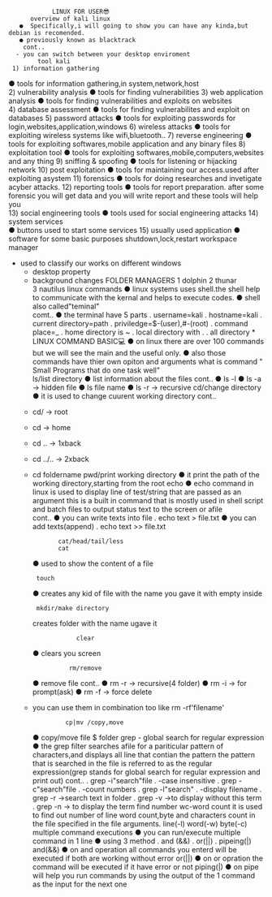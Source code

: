                 LINUX FOR USER😎
          overview of kali linux
       ●  Specifically,i will going to show you can have any kinda,but debian is recomended.
       ● previously known as blacktrack  
        cont..
      - you can switch between your desktop enviroment
            tool kali
     1) information gathering
   ● tools for information gathering,in system,network,host  
     2) vulnerability analysis
   ● tools for finding vulnerabilities
     3) web application analysis
   ● tools for finding vulnerabilities and exploits on websites     
     4) database assessment 
   ● tools for finding vulnerabilites and exploit on databases
     5) password attacks
   ● tools for exploiting passwords for login,websites,application,windows
     6) wireless attacks
   ● tools for exploiting wireless systems like wifi,bluetooth..
     7) reverse engineering
   ● tools for exploiting softwares,mobile application and any binary files
     8) exploitation tool
   ● tools for exploiting softwares,mobile,computers,websites and any thing 
     9) sniffing & spoofing
   ● tools for listening or hijacking network
     10) post exploitation
   ● tools for maintaining our access.used after exploiting asystem
     11) forensics
   ● tools for doing researches and invetigate acyber attacks.
     12) reporting tools
   ● tools for report preparation. after some forensic you will get data and you will write report and these tools will help you  
     13) social engineering tools
   ● tools used for social engineering attacks
     14) system services   
   ● buttons used to start some services 
     15) usually used application
   ● software for some basic purposes
        shutdown,lock,restart
     workspace manager
   - used to classify our works on different windows     
     * desktop property
     * background changes 
             FOLDER MANAGERS
         1 dolphin
         2 thunar    
         3 nautilus
                      linux commands
       ● linux systems uses shell.the shell help to communicate with the kernal and helps to execute codes.
       ● shell also called"teminal"   
         comt..
     ● the terminal have 5 parts
        . username=kali
        . hostname=kali
        . current directory=path
        . priviledge=$-(user),#-(root)
        . command place=_
      . home directory is ~
      . local directory with .
      . all directory *
                    LINUX COMMAND BASIC💻
      ● on linux there are over 100 commands but we will see the main and the useful only.
      ● also those commands have thier own opiton and arguments
                    what is command
            " Small Programs that do one task well"                
          ls/list directory
     ● list information about the files
     cont..
     ● ls -l 
     ● ls -a -> hidden file
     ● ls file name
     ● ls -r  -> recursive 
          cd/change directory
    ● it is used to change cuurent working directory
     cont..
     - cd/ -> root
     - cd -> home
     - cd .. -> 1xback
     - cd ../.. -> 2xback
     - cd foldername
              pwd/print working directory
       ● it print the path of the working directory,starting from the root
               echo
    ● echo command in linux is used to display line of test/string that are passed as an argument this is a built in command that is mostly used in shell script and batch files to output status text to the screen or afile  
              cont..
    ● you can write texts into file
       . echo text > file.txt
    ● you can add texts(append)
       . echo text >> file.txt

                  cat/head/tail/less
                  cat
         ● used to show the content of a file

            touch
        ● creates any kid of file with the name you gave it with empty inside

            mkdir/make directory
         creates folder with the name ugave it

                       clear
        ● clears you screen
                     
                     rm/remove
        ● remove file
      cont..
      ● rm -r -> recursive(4 folder)
      ● rm -i -> for prompt(ask)
      ● rm -f -> force delete
     - you can use them in combination too like rm -rf'filename'
                    
                    cp|mv /copy,move
          ● copy/move file $ folder
                    grep - global search for regular expression
           ● the grep filter searches afile for a pariticular pattern of characters,and displays all line that contian the pattern the pattern that is searched in the file is referred to as the regular expression(grep stands for global search for regular expression and print out)
        cont..
      . grep -i"search"file
         . -case insensitive
      . grep -c"search"file
          . -count numbers
      . grep -l"search"
          . -display filename
      . grep -r ->search text in folder
      . grep -v ->to display without this term
      . grep -n -> to display the term find number
               wc-word count
        it is used to find out number of line word count,byte and characters count in the file specified in the file arguments.
     line(-l)     word(-w)     byte(-c)
           multiple command executions
    ● you can run/execute multiple command in 1 line
    ● using 3 method
       . and (&&)    . or(||)   . pipeing(|)
              and(&&)
     ● on and operation all commands you enterd will be executed if both are working without error
                or(||)
    ● on or opration the command will be executed if it have error or not 
                piping(|)
    ● on pipe will help you run commands by using the output of the 1 command as the input for the next one           
                   











































































